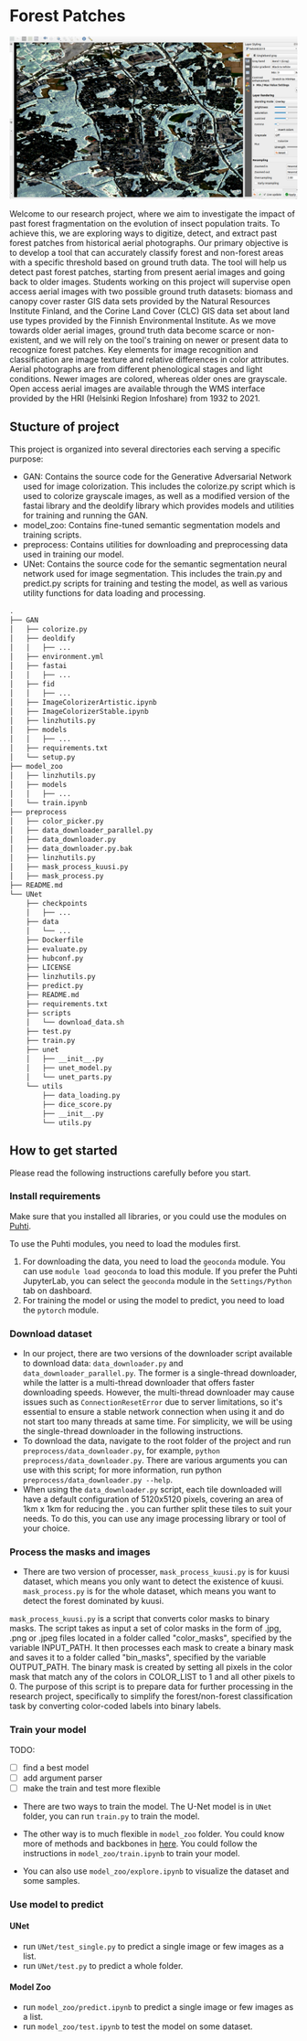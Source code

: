 # Forest Patches

![Final result](https://github.com/Linzh7/ForestPatches/blob/linzh/assets/GIS-screenshot.png?raw=true)

Welcome to our research project, where we aim to investigate the impact of past forest fragmentation on the evolution of insect population traits. To achieve this, we are exploring ways to digitize, detect, and extract past forest patches from historical aerial photographs. Our primary objective is to develop a tool that can accurately classify forest and non-forest areas with a specific threshold based on ground truth data. The tool will help us detect past forest patches, starting from present aerial images and going back to older images. Students working on this project will supervise open access aerial images with two possible ground truth datasets: biomass and canopy cover raster GIS data sets provided by the Natural Resources Institute Finland, and the Corine Land Cover (CLC) GIS data set about land use types provided by the Finnish Environmental Institute. As we move towards older aerial images, ground truth data become scarce or non-existent, and we will rely on the tool's training on newer or present data to recognize forest patches. Key elements for image recognition and classification are image texture and relative differences in color attributes. Aerial photographs are from different phenological stages and light conditions. Newer images are colored, whereas older ones are grayscale. Open access aerial images are available through the WMS interface provided by the HRI (Helsinki Region Infoshare) from 1932 to 2021.


## Stucture of project

This project is organized into several directories each serving a specific purpose:

- GAN: Contains the source code for the Generative Adversarial Network used for image colorization. This includes the colorize.py script which is used to colorize grayscale images, as well as a modified version of the fastai library and the deoldify library which provides models and utilities for training and running the GAN.
- model_zoo: Contains fine-tuned semantic segmentation models and training scripts.
- preprocess: Contains utilities for downloading and preprocessing data used in training our model.
- UNet: Contains the source code for the semantic segmentation neural network used for image segmentation. This includes the train.py and predict.py scripts for training and testing the model, as well as various utility functions for data loading and processing.
```
.
├── GAN
│   ├── colorize.py
│   ├── deoldify
│   │   ├── ...
│   ├── environment.yml
│   ├── fastai
│   │   ├── ...
│   ├── fid
│   │   ├── ...
│   ├── ImageColorizerArtistic.ipynb
│   ├── ImageColorizerStable.ipynb
│   ├── linzhutils.py
│   ├── models
│   │   ├── ...
│   ├── requirements.txt
│   └── setup.py
├── model_zoo
│   ├── linzhutils.py
│   ├── models
│   │   ├── ...
│   └── train.ipynb
├── preprocess
│   ├── color_picker.py
│   ├── data_downloader_parallel.py
│   ├── data_downloader.py
│   ├── data_downloader.py.bak
│   ├── linzhutils.py
│   ├── mask_process_kuusi.py
│   ├── mask_process.py
├── README.md
└── UNet
    ├── checkpoints
    │   ├── ...
    ├── data
    │   └── ...
    ├── Dockerfile
    ├── evaluate.py
    ├── hubconf.py
    ├── LICENSE
    ├── linzhutils.py
    ├── predict.py
    ├── README.md
    ├── requirements.txt
    ├── scripts
    │   └── download_data.sh
    ├── test.py
    ├── train.py
    ├── unet
    │   ├── __init__.py
    │   ├── unet_model.py
    │   └── unet_parts.py
    └── utils
        ├── data_loading.py
        ├── dice_score.py
        ├── __init__.py
        └── utils.py
```

## How to get started

Please read the following instructions carefully before you start.

### Install requirements

Make sure that you installed all libraries, or you could use the modules on [Puhti](https://www.puhti.csc.fi/).

To use the Puhti modules, you need to load the modules first.

1. For downloading the data, you need to load the `geoconda` module. You can use `module load geoconda` to load this module. If you prefer the Puhti JupyterLab, you can select the `geoconda` module in the `Settings/Python` tab on dashboard.
2. For training the model or using the model to predict, you need to load the `pytorch` module.

### Download dataset
- In our project, there are two versions of the downloader script available to download data: `data_downloader.py` and `data_downloader_parallel.py`. The former is a single-thread downloader, while the latter is a multi-thread downloader that offers faster downloading speeds. However, the multi-thread downloader may cause issues such as `ConnectionResetError` due to server limitations, so it's essential to ensure a stable network connection when using it and do not start too many threads at same time. For simplicity, we will be using the single-thread downloader in the following instructions.
- To download the data, navigate to the root folder of the project and run `preprocess/data_downloader.py`, for example, `python preprocess/data_downloader.py`. There are various arguments you can use with this script; for more information, run python `preprocess/data_downloader.py --help`.
- When using the `data_downloader.py` script, each tile downloaded will have a default configuration of 5120x5120 pixels, covering an area of 1km x 1km for reducing the . you can further split these tiles to suit your needs. To do this, you can use any image processing library or tool of your choice.

### Process the masks and images

- There are two version of processer, `mask_process_kuusi.py` is for kuusi dataset, which means you only want to detect the existence of kuusi. `mask_process.py` is for the whole dataset, which means you want to detect the forest dominated by kuusi.

`mask_process_kuusi.py` is a script that converts color masks to binary masks. The script takes as input a set of color masks in the form of .jpg, .png or .jpeg files located in a folder called "color_masks", specified by the variable INPUT_PATH. It then processes each mask to create a binary mask and saves it to a folder called "bin_masks", specified by the variable OUTPUT_PATH. The binary mask is created by setting all pixels in the color mask that match any of the colors in COLOR_LIST to 1 and all other pixels to 0. The purpose of this script is to prepare data for further processing in the research project, specifically to simplify the forest/non-forest classification task by converting color-coded labels into binary labels.


### Train your model

TODO:
- [ ] find a best model
- [ ] add argument parser
- [ ] make the train and test more flexible

- There are two ways to train the model. The U-Net model is in `UNet` folder, you can run `train.py` to train the model.

- The other way is to much flexible in `model_zoo` folder. You could know more of methods and backbones in [here](https://github.com/qubvel/segmentation_models.pytorch). You could follow the instructions in `model_zoo/train.ipynb` to train your model.
- You can also use `model_zoo/explore.ipynb` to visualize the dataset and some samples.

### Use model to predict

#### UNet
- run `UNet/test_single.py` to predict a single image or few images as a list.
- run `UNet/test.py` to predict a whole folder.

#### Model Zoo
- run `model_zoo/predict.ipynb` to predict a single image or few images as a list.
- run `model_zoo/test.ipynb` to test the model on some dataset.


<!-- 1. run `main.py`
1. act some sign to the camera
2. after the program comfirm your sign, it will play the corresponding English word
3. enjoy

*If you do not like the Preview window, you can set`SHOW = False`* -->
